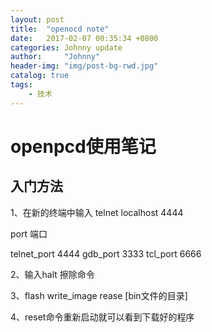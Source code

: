 ```yaml
---
layout: post
title:  "openocd note"
date:   2017-02-07 00:35:34 +0800
categories: Johnny update
author:     "Johnny"
header-img: "img/post-bg-rwd.jpg"
catalog: true
tags:
    - 技术
---
```


# openpcd使用笔记 #

## 入门方法 ##

1、在新的终端中输入 telnet localhost 4444

port        端口

telnet_port 4444
gdb_port    3333
tcl_port    6666

2、输入halt  擦除命令

3、flash write_image rease [bin文件的目录]

4、reset命令重新启动就可以看到下载好的程序

